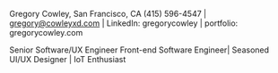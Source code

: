 Gregory Cowley, San Francisco, CA 
(415) 596-4547 | gregory@cowleyxd.com | LinkedIn: gregorycowley | portfolio: gregorycowley.com
 
Senior Software/UX Engineer 
Front-end Software Engineer| Seasoned UI/UX Designer | IoT Enthusiast


